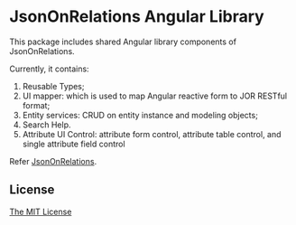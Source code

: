 # JsonOnRelations Angular Library
This package includes shared Angular library components of JsonOnRelations. 

Currently, it contains:
1. Reusable Types;
2. UI mapper: which is used to map Angular reactive form to JOR RESTful format;
3. Entity services: CRUD on entity instance and modeling objects;
4. Search Help.
5. Attribute UI Control: attribute form control, attribute table control, and single attribute field control

Refer [JsonOnRelations](https://www.npmjs.com/package/json-on-relations).

## License
[The MIT License](http://opensource.org/licenses/MIT)

